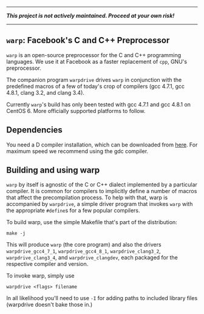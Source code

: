- - -

**_This project is not actively maintained. Proceed at your own risk!_**

- - -  

`warp`: Facebook's C and C++ Preprocessor
-----------------------------------------

`warp` is an open-source preprocessor for the C and C++ programming
languages. We use it at Facebook as a faster replacement of `cpp`,
GNU's preprocessor.

The companion program `warpdrive` drives `warp` in conjunction with
the predefined macros of a few of today's crop of compilers (gcc
4.7.1, gcc 4.8.1, clang 3.2, and clang 3.4).

Currently `warp`'s build has only been tested with gcc 4.7.1 and gcc 4.8.1 on CentOS 6. More
officially supported platforms to follow.

Dependencies
------------

You need a D compiler installation, which can be downloaded from
[here](http://dlang.org/download.html). For maximum speed we recommend
using the gdc compiler.

Building and using warp
-----------------------

`warp` by itself is agnostic of the C or C++ dialect implemented by a
particular compiler. It is common for compilers to implicitly define a
number of macros that affect the precompilation process. To help with
that, warp is accompanied by `warpdrive`, a simple driver program that
invokes `warp` with the appropriate `#define`s for a few popular
compilers.

To build warp, use the simple Makefile that's part of the distribution:

    make -j

This will produce `warp` (the core program) and also the drivers
`warpdrive_gcc4_7_1`, `warpdrive_gcc4_8_1`, `warpdrive_clang3_2`,
`warpdrive_clang3_4`, and `warpdrive_clangdev`, each packaged for the
respective compiler and version.

To invoke warp, simply use

    warpdrive <flags> filename

In all likelihood you'll need to use `-I` for adding paths to included
library files (warpdrive doesn't bake those in.)
